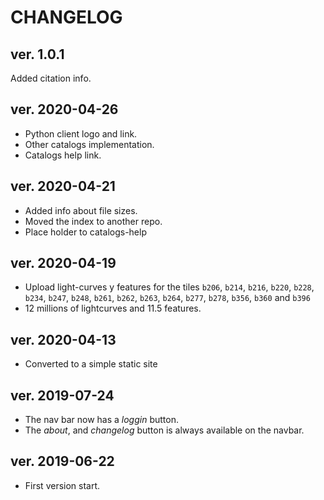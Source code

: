 # CHANGELOG

## ver. 1.0.1

Added citation info.

## ver. 2020-04-26

- Python client logo and link.
- Other catalogs implementation.
- Catalogs help link.

## ver. 2020-04-21

- Added info about file sizes.
- Moved the index to another repo.
- Place holder to catalogs-help

## ver. 2020-04-19

- Upload light-curves y features for the tiles `b206`, `b214`, `b216`,
 `b220`, `b228`, `b234`, `b247`, `b248`, `b261`, `b262`, `b263`, `b264`,
 `b277`, `b278`, `b356`, `b360` and `b396`
- 12 millions of lightcurves and 11.5 features.


## ver. 2020-04-13

- Converted to a simple static site


## ver. 2019-07-24

- The nav bar now has a *loggin* button.
- The *about*, and *changelog* button is always available on the navbar.


## ver. 2019-06-22

- First version start.
